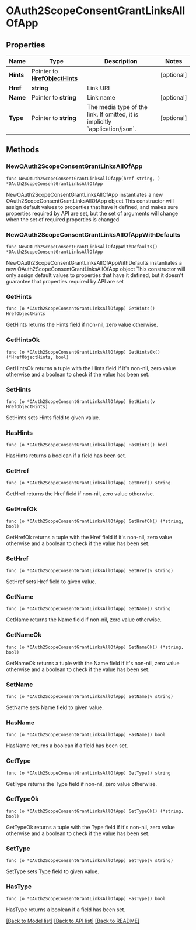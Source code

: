 # OAuth2ScopeConsentGrantLinksAllOfApp

## Properties

Name | Type | Description | Notes
------------ | ------------- | ------------- | -------------
**Hints** | Pointer to [**HrefObjectHints**](HrefObjectHints.md) |  | [optional] 
**Href** | **string** | Link URI | 
**Name** | Pointer to **string** | Link name | [optional] 
**Type** | Pointer to **string** | The media type of the link. If omitted, it is implicitly &#x60;application/json&#x60;. | [optional] 

## Methods

### NewOAuth2ScopeConsentGrantLinksAllOfApp

`func NewOAuth2ScopeConsentGrantLinksAllOfApp(href string, ) *OAuth2ScopeConsentGrantLinksAllOfApp`

NewOAuth2ScopeConsentGrantLinksAllOfApp instantiates a new OAuth2ScopeConsentGrantLinksAllOfApp object
This constructor will assign default values to properties that have it defined,
and makes sure properties required by API are set, but the set of arguments
will change when the set of required properties is changed

### NewOAuth2ScopeConsentGrantLinksAllOfAppWithDefaults

`func NewOAuth2ScopeConsentGrantLinksAllOfAppWithDefaults() *OAuth2ScopeConsentGrantLinksAllOfApp`

NewOAuth2ScopeConsentGrantLinksAllOfAppWithDefaults instantiates a new OAuth2ScopeConsentGrantLinksAllOfApp object
This constructor will only assign default values to properties that have it defined,
but it doesn't guarantee that properties required by API are set

### GetHints

`func (o *OAuth2ScopeConsentGrantLinksAllOfApp) GetHints() HrefObjectHints`

GetHints returns the Hints field if non-nil, zero value otherwise.

### GetHintsOk

`func (o *OAuth2ScopeConsentGrantLinksAllOfApp) GetHintsOk() (*HrefObjectHints, bool)`

GetHintsOk returns a tuple with the Hints field if it's non-nil, zero value otherwise
and a boolean to check if the value has been set.

### SetHints

`func (o *OAuth2ScopeConsentGrantLinksAllOfApp) SetHints(v HrefObjectHints)`

SetHints sets Hints field to given value.

### HasHints

`func (o *OAuth2ScopeConsentGrantLinksAllOfApp) HasHints() bool`

HasHints returns a boolean if a field has been set.

### GetHref

`func (o *OAuth2ScopeConsentGrantLinksAllOfApp) GetHref() string`

GetHref returns the Href field if non-nil, zero value otherwise.

### GetHrefOk

`func (o *OAuth2ScopeConsentGrantLinksAllOfApp) GetHrefOk() (*string, bool)`

GetHrefOk returns a tuple with the Href field if it's non-nil, zero value otherwise
and a boolean to check if the value has been set.

### SetHref

`func (o *OAuth2ScopeConsentGrantLinksAllOfApp) SetHref(v string)`

SetHref sets Href field to given value.


### GetName

`func (o *OAuth2ScopeConsentGrantLinksAllOfApp) GetName() string`

GetName returns the Name field if non-nil, zero value otherwise.

### GetNameOk

`func (o *OAuth2ScopeConsentGrantLinksAllOfApp) GetNameOk() (*string, bool)`

GetNameOk returns a tuple with the Name field if it's non-nil, zero value otherwise
and a boolean to check if the value has been set.

### SetName

`func (o *OAuth2ScopeConsentGrantLinksAllOfApp) SetName(v string)`

SetName sets Name field to given value.

### HasName

`func (o *OAuth2ScopeConsentGrantLinksAllOfApp) HasName() bool`

HasName returns a boolean if a field has been set.

### GetType

`func (o *OAuth2ScopeConsentGrantLinksAllOfApp) GetType() string`

GetType returns the Type field if non-nil, zero value otherwise.

### GetTypeOk

`func (o *OAuth2ScopeConsentGrantLinksAllOfApp) GetTypeOk() (*string, bool)`

GetTypeOk returns a tuple with the Type field if it's non-nil, zero value otherwise
and a boolean to check if the value has been set.

### SetType

`func (o *OAuth2ScopeConsentGrantLinksAllOfApp) SetType(v string)`

SetType sets Type field to given value.

### HasType

`func (o *OAuth2ScopeConsentGrantLinksAllOfApp) HasType() bool`

HasType returns a boolean if a field has been set.


[[Back to Model list]](../README.md#documentation-for-models) [[Back to API list]](../README.md#documentation-for-api-endpoints) [[Back to README]](../README.md)


